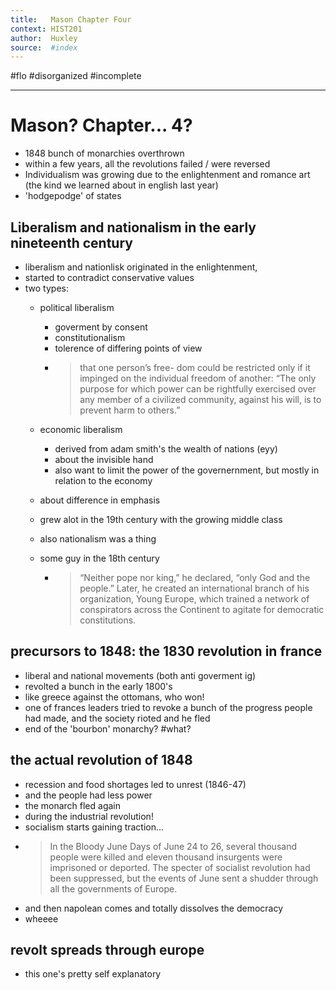 ```yaml
---
title:   Mason Chapter Four 
context: HIST201
author:  Huxley 
source:  #index
---
```


#flo  #disorganized #incomplete

---

# Mason? Chapter... 4? 


- 1848 bunch of monarchies overthrown 
- within a few years, all the revolutions failed / were reversed 
- Individualism was growing due to the enlightenment and romance art (the kind we learned about in english last year)
- 'hodgepodge' of states

## Liberalism and nationalism in the early nineteenth century 

- liberalism and nationlisk originated in the enlightenment, 
- started to contradict conservative values
- two types:
	- political liberalism
		- goverment by consent
		- constitutionalism
		- tolerence of differing points of view
		- > that one person’s free- dom could be restricted only if it impinged on the individual freedom of another: “The only purpose for which power can be rightfully exercised over any member of a civilized community, against his will, is to prevent harm to others.”
	- economic liberalism
		-  derived from adam smith's the wealth of nations (eyy) 
		-  about the invisible hand 
		-  also want to limit the power of the governernment, but mostly in relation to the economy
	-  about difference in emphasis
	-  grew alot in the 19th century with the growing middle class
	
	-  also nationalism was a thing
	-  some guy in the 18th century 
		-  > “Neither pope nor king,” he declared, “only God and the people.” Later, he created an international branch of his organization, Young Europe, which trained a network of conspirators across the Continent to agitate for democratic constitutions.



## precursors to 1848: the 1830 revolution in france 

- liberal and national movements (both anti goverment ig)
- revolted a bunch in the early 1800's 
- like greece against the ottomans, who won! 
- one of frances leaders tried to revoke a bunch of the progress people had made, and the society rioted and he fled
- end of the 'bourbon' monarchy? #what? 



## the actual revolution of 1848 

- recession and food shortages led to unrest (1846-47)
- and the people had less power 
- the monarch fled again 
- during the industrial revolution! 
- socialism starts gaining traction... 
- > In the Bloody June Days of June 24 to 26, several thousand people were killed and eleven thousand insurgents were imprisoned or deported. The specter of socialist revolution had been suppressed, but the events of June sent a shudder through all the governments of Europe. 
- and then napolean comes and totally dissolves the democracy 
- wheeee



## revolt spreads through europe

-  this one's pretty self explanatory 














































